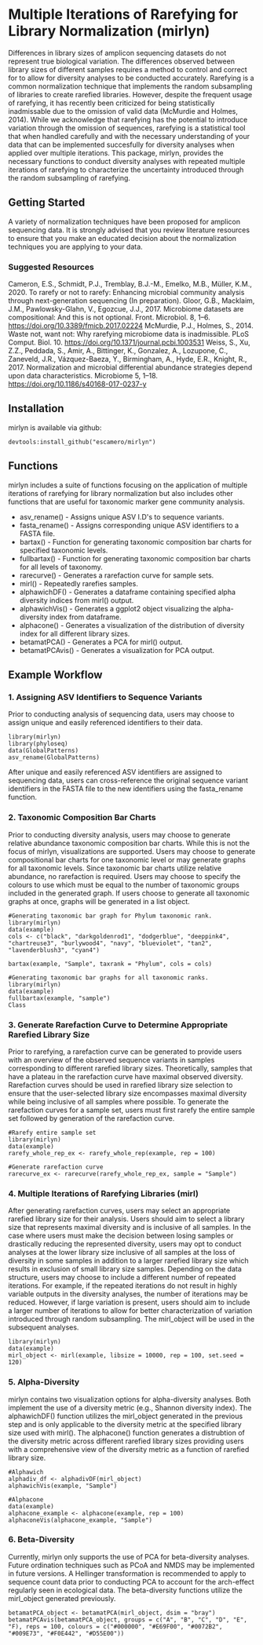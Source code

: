 # Multiple Iterations of Rarefying for Library Normalization (mirlyn)

Differences in library sizes of amplicon sequencing datasets do not represent true biological variation. The differences observed between library sizes of different samples requires a method to control and correct for to allow for diversity analyses to be conducted accurately. Rarefying is a common normalization technique that implements the random subsampling of libraries to create rarefied libraries.
However, despite the frequent usage of rarefying, it has recently been criticized for being statistically inadmissable due to the omission of valid data (McMurdie and Holmes, 2014). While we acknowledge that rarefying has the potential to introduce variation through the omission of sequences, rarefying is a statistical tool that when handled carefully and with the necessary understanding of your data
that can be implemented succesfully for diversity analyses when applied over multiple iterations. This package, mirlyn, provides the necessary functions to conduct diversity analyses with repeated multiple iterations of rarefying to characterize the uncertainty introduced through the random subsampling of rarefying.

## Getting Started

A variety of normalization techniques have been proposed for amplicon sequencing data. It is strongly advised that you review literature resources to ensure that you make an educated decision about the normalization techniques you are applying to your data. 

### Suggested Resources
Cameron, E.S., Schmidt, P.J., Tremblay, B.J.-M., Emelko, M.B., Müller, K.M., 2020. To rarefy or not to rarefy: Enhancing microbial community analysis through next-generation sequencing (In preparation).
Gloor, G.B., Macklaim, J.M., Pawlowsky-Glahn, V., Egozcue, J.J., 2017. Microbiome datasets are compositional: And this is not optional. Front. Microbiol. 8, 1–6. https://doi.org/10.3389/fmicb.2017.02224
McMurdie, P.J., Holmes, S., 2014. Waste not, want not: Why rarefying microbiome data is inadmissible. PLoS Comput. Biol. 10. https://doi.org/10.1371/journal.pcbi.1003531
Weiss, S., Xu, Z.Z., Peddada, S., Amir, A., Bittinger, K., Gonzalez, A., Lozupone, C., Zaneveld, J.R., Vázquez-Baeza, Y., Birmingham, A., Hyde, E.R., Knight, R., 2017. Normalization and microbial differential abundance strategies depend upon data characteristics. Microbiome 5, 1–18. https://doi.org/10.1186/s40168-017-0237-y

## Installation

mirlyn is available via github:

```
devtools:install_github("escamero/mirlyn")
```

## Functions

mirlyn includes a suite of functions focusing on the application of multiple iterations of rarefying for library normalization but also includes other functions that are useful for taxonomic marker gene community analysis. 
- asv_rename() - Assigns unique ASV I.D's to sequence variants.
- fasta_rename() - Assigns corresponding unique ASV identifiers to a FASTA file.
- bartax() - Function for generating taxonomic composition bar charts for specified taxonomic levels. 
- fullbartax() - Function for generating taxonomic composition bar charts for all levels of taxonomy. 
- rarecurve() - Generates a rarefaction curve for sample sets. 
- mirl() - Repeatedly rarefies samples. 
- alphawichDF() - Generates a dataframe containing specified alpha diversity indices from mirl() output.
- alphawichVis() - Generates a ggplot2 object visualizing the alpha-diversity index from dataframe. 
- alphacone() - Generates a visualization of the distribution of diversity index for all different library sizes. 
- betamatPCA() - Generates a PCA for mirl() output.
- betamatPCAvis() - Generates a visualization for PCA output.

## Example Workflow

### 1. Assigning ASV Identifiers to Sequence Variants

Prior to conducting analysis of sequencing data, users may choose to assign unique and easily referenced identifiers to their data. 

```
library(mirlyn)
library(phyloseq)
data(GlobalPatterns)
asv_rename(GlobalPatterns)
```

After unique and easily referenced ASV identifiers are assigned to sequencing data, users can cross-reference the original sequence variant identifiers in the FASTA file to the new identifiers using the fasta_rename function.


### 2. Taxonomic Composition Bar Charts

Prior to conducting diversity analysis, users may choose to generate relative abundance taxonomic composition bar charts. While this is not the focus of mirlyn, visualizations are supported. Users may choose to generate compositional bar charts for one taxonomic level or may generate graphs for all taxonomic levels. Since taxonomic bar charts utilize relative abundance, no rarefaction is required. Users may choose to specify the colours to use which must be equal to the number of taxonomic groups included in the generated graph. If users choose to generate all taxonomic graphs at once, graphs will be generated in a list object. 

```
#Generating taxonomic bar graph for Phylum taxonomic rank.
library(mirlyn)
data(example)
cols <- c("black", "darkgoldenrod1", "dodgerblue", "deeppink4", "chartreuse3", "burlywood4", "navy", "blueviolet", "tan2", "lavenderblush3", "cyan4")

bartax(example, "Sample", taxrank = "Phylum", cols = cols)
```

```
#Generating taxonomic bar graphs for all taxonomic ranks.
library(mirlyn)
data(example)
fullbartax(example, "sample")
Class
```

### 3. Generate Rarefaction Curve to Determine Appropriate Rarefied Library Size

Prior to rarefying, a rarefaction curve can be generated to provide users with an overview of the observed sequence variants in samples corresponding to different rarefied library sizes. Theoretically, samples that have a plateau in the rarefaction curve have maximal observed diversity. Rarefaction curves should be used in rarefied library size selection to ensure that the user-selected library size encompasses maximal diversity while being inclusive of all samples where possible. To generate the rarefaction curves for a sample set, users must first rarefy the entire sample set followed by generation of the rarefaction curve. 

```
#Rarefy entire sample set
library(mirlyn)
data(example)
rarefy_whole_rep_ex <- rarefy_whole_rep(example, rep = 100)

#Generate rarefaction curve
rarecurve_ex <- rarecurve(rarefy_whole_rep_ex, sample = "Sample")
```

### 4. Multiple Iterations of Rarefying Libraries (mirl)

After generating rarefaction curves, users may select an appropriate rarefied library size for their analysis. Users should aim to select a library size that represents maximal diversity and is inclusive of all samples. In the case where users must make the decision between losing samples or drastically reducing the represented diversity, users may opt to conduct analyses at the lower library size inclusive of all samples at the loss of diversity in some samples in addition to a larger rarefied library size which results in exclusion of small library size samples. Depending on the data structure, users may choose to include a different number of repeated iterations. For example, if the repeated iterations do not result in highly variable outputs in the diversity analyses, the number of iterations may be reduced. However, if large variation is present, users should aim to include a larger number of iterations to allow for better characterization of variation introduced through random subsampling. The mirl_object will be used in the subsequent analyses. 

```
library(mirlyn)
data(example)
mirl_object <- mirl(example, libsize = 10000, rep = 100, set.seed = 120)
```

### 5. Alpha-Diversity

mirlyn contains two visualization options for alpha-diversity analyses. Both implement the use of a diversity metric (e.g., Shannon diversity index). The alphawichDF() function utilizes the mirl_object generated in the previous step and is only applicable to the diversity metric at the specified library size used with mirl(). The alphacone() function generates a distrubtion of the diversity metric across different rarefied library sizes providing users with a comprehensive view of the diversity metric as a function of rarefied library size. 

```
#Alphawich 
alphadiv_df <- alphadivDF(mirl_object)
alphawichVis(example, "Sample")

#Alphacone
data(example)
alphacone_example <- alphacone(example, rep = 100)
alphaconeVis(alphacone_example, "Sample")
```

### 6. Beta-Diversity

Currently, mirlyn only supports the use of PCA for beta-diversity analyses. Future ordination techniques such as PCoA and NMDS may be implemented in future versions. A Hellinger transformation is recommended to apply to sequence count data prior to conducting PCA to account for the arch-effect regularly seen in ecological data. The beta-diversity functions utilize the mirl_object generated previously. 

```
betamatPCA_object <- betamatPCA(mirl_object, dsim = "bray")
betamatPCAvis(betamatPCA_object, groups = c("A", "B", "C", "D", "E", "F), reps = 100, colours = c("#000000", "#E69F00", "#0072B2", "#009E73", "#F0E442", "#D55E00"))
```

